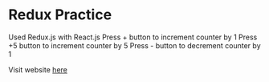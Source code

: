 # Redux Practice
Used Redux.js with React.js
Press + button to increment counter by 1
Press +5 button to increment counter by 5
Press - button to decrement counter by 1

Visit website [here](https://leokwo.github.io/redux_example/)

